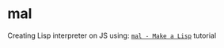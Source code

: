 # mal
Creating Lisp interpreter on JS using: [`mal - Make a Lisp`](https://github.com/kanaka/mal#mal---make-a-lisp) tutorial
